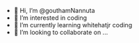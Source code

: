 - 👋 Hi, I’m @gouthamNannuta
- 👀 I’m interested in  coding
- 🌱 I’m currently learning whitehatjr coding
- 💞️ I’m looking to collaborate on ...

<!---
gouthamNannuta/gouthamNannuta is a ✨ special ✨ repository because its `README.md` (this file) appears on your GitHub profile.
You can click the Preview link to take a look at your changes.
--->
